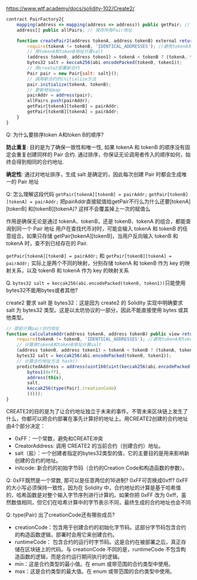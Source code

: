 https://www.wtf.academy/docs/solidity-102/Create2/

``` javascript
contract PairFactory2{
    mapping(address => mapping(address => address)) public getPair; // 通过两个代币地址查Pair地址
    address[] public allPairs; // 保存所有Pair地址

    function createPair2(address tokenA, address tokenB) external returns (address pairAddr) {
        require(tokenA != tokenB, 'IDENTICAL_ADDRESSES'); //避免tokenA和tokenB相同产生的冲突
        // 用tokenA和tokenB地址计算salt
        (address token0, address token1) = tokenA < tokenB ? (tokenA, tokenB) : (tokenB, tokenA); //将tokenA和tokenB按大小排序
        bytes32 salt = keccak256(abi.encodePacked(token0, token1));
        // 用create2部署新合约
        Pair pair = new Pair{salt: salt}(); 
        // 调用新合约的initialize方法
        pair.initialize(tokenA, tokenB);
        // 更新地址map
        pairAddr = address(pair);
        allPairs.push(pairAddr);
        getPair[tokenA][tokenB] = pairAddr;
        getPair[tokenB][tokenA] = pairAddr;
    }
}
```






Q: 为什么要排序token A和token B的顺序?

**防止重复**: 目的是为了确保一致性和唯一性, 如果 tokenA 和 tokenB 的顺序没有固定会重复创建同样的 Pair 合约.
通过排序，你保证无论调用者传入的顺序如何，始终会得到相同的合约地址.

**确定性**: 通过对地址排序，生成 salt 是确定的，因此每次创建 Pair 时都会生成唯一的 Pair 地址

Q: 怎么理解这段代码
``getPair[tokenA][tokenB] = pairAddr;``
``getPair[tokenB][tokenA] = pairAddr;``
把pairAddr直接赋值给getPair不行么为什么还要[tokenA][tokenB] 和[tokenB][tokenA]? 这样不会覆盖掉上一次的赋值么

作用是确保无论是通过 tokenA、tokenB，还是 tokenB、tokenA 的组合，都能查询到同一个 Pair 地址
用户在查找代币对时，可能会输入 tokenA 和 tokenB 的任意组合。如果只存储 getPair[tokenA][tokenB]，当用户反向输入 tokenB 和 tokenA 时，查不到已经存在的 Pair.

``getPair[tokenA][tokenB] = pairAddr;`` 和 ``getPair[tokenB][tokenA] = pairAddr;`` 实际上是两个不同的映射，分别存储 tokenA 和 tokenB 作为 key 的映射关系，以及 tokenB 和 tokenA 作为 key 的映射关系

Q. ``bytes32 salt = keccak256(abi.encodePacked(token0, token1))``只能使用bytes32不能用bytes或者其他?

create2 要求 salt 是 bytes32：这是因为 create2 的 Solidity 实现中明确要求 salt 为 bytes32 类型。这是以太坊协议的一部分，因此不能直接使用 bytes 或其他类型。


``` javascript
// 提前计算pair合约地址
function calculateAddr(address tokenA, address tokenB) public view returns(address predictedAddress){
    require(tokenA != tokenB, 'IDENTICAL_ADDRESSES'); //避免tokenA和tokenB相同产生的冲突
    // 计算用tokenA和tokenB地址计算salt
    (address token0, address token1) = tokenA < tokenB ? (tokenA, tokenB) : (tokenB, tokenA); //将tokenA和tokenB按大小排序
    bytes32 salt = keccak256(abi.encodePacked(token0, token1));
    // 计算合约地址方法 hash()
    predictedAddress = address(uint160(uint(keccak256(abi.encodePacked(
        bytes1(0xff),
        address(this),
        salt,
        keccak256(type(Pair).creationCode)
        )))));
}
```
CREATE2的目的是为了让合约地址独立于未来的事件。不管未来区块链上发生了什么，你都可以把合约部署在事先计算好的地址上。用CREATE2创建的合约地址由4个部分决定：

+ 0xFF：一个常数，避免和CREATE冲突
+ CreatorAddress: 调用 CREATE2 的当前合约（创建合约）地址。
+ salt（盐）：一个创建者指定的bytes32类型的值，它的主要目的是用来影响新创建的合约的地址。
+ initcode: 新合约的初始字节码（合约的Creation Code和构造函数的参数）。


Q: 0xFF既然是一个常数, 那可以是任意两位的16进制? 0xFF可否换成0xff?
0xFF 的大小写必须保持一致性，因为在 Solidity 中，合约地址的计算是基于哈希值的，哈希函数是对整个输入字节序列进行计算的。如果你把 0xFF 改为 0xff，虽然数值相同，但它们在哈希计算中的字节表示不同，最终生成的合约地址也会不同


Q: type(Pair) 出了creationCode还有哪些成员?
- creationCode：包含用于创建合约的初始化字节码。这部分字节码包含合约的构造函数逻辑，部署时会用它来创建合约。
- runtimeCode：
包含合约的运行时字节码。这是合约在被部署之后，真正存储在区块链上的代码。与 creationCode 不同的是，runtimeCode 不包含构造函数的逻辑，而是合约运行期间执行的逻辑。
- min：这是合约类型的最小值。在 enum 或带范围的合约类型中使用。
- max：这是合约类型的最大值。在 enum 或带范围的合约类型中使用。



